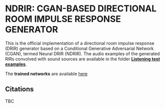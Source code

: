 # NDRIR: CGAN-BASED DIRECTIONAL ROOM IMPULSE RESPONSE GENERATOR
This is the official implementation of a directional room impulse response (DRIR) generator based on a Conditional Generative Adversarial Network (CGAN), termed Neural DRIR (NDRIR). The audio examples of the generated RIRs convolved with sound sources are available in the folder [**Listening test examples**](https://github.com/HualinR/NDRIR/tree/main/Listening%20test%20examples).

The **trained networks** are available [here](https://drive.google.com/drive/folders/1SJwdrQNVXQqlzCEToFtaOJer-IyKo8jx?usp=sharing)

## Citations
TBC



